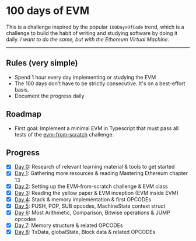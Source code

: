 # 100 days of EVM

This is a challenge inspired by the popular `100DaysOfCode` trend, which is a challenge to build the habit of writing and studying software by doing it daily. _I want to do the same, but with the Ethereum Virtual Machine._

---

## Rules (very simple)

- Spend 1 hour every day implementing or studying the EVM
- The 100 days don't have to be strictly consecutive. It's on a best-effort basis.
- Document the progress daily

## Roadmap

- First goal: Implement a minimal EVM in Typescript that must pass all tests of the [evm-from-scratch](https://github.com/w1nt3r-eth/evm-from-scratch) challenge.

## Progress

- [x] [Day 0](./day00.md): Research of relevant learning material & tools to get started
- [x] [Day 1](./day01.md): Gathering more resources & reading Mastering Ethereum chapter 13
- [x] [Day 2](./day02.md): Setting up the EVM-from-scratch challenge & EVM class
- [x] [Day 3](./day03.md): Reading the yellow paper & EVM inception (EVM inside EVM)
- [x] [Day 4](./day04.md): Stack & memory implementation & first OPCODEs
- [x] [Day 5](./day05.md): PUSH, POP, SUB opcodes, MachineState context struct
- [x] [Day 6](./day06.md): Most Arithmetic, Comparison, Bitwise operations & JUMP opcodes
- [x] [Day 7](./day07.md): Memory structure & related OPCODEs
- [x] [Day 8](./day08.md): TxData, globalState, Block data & related OPCODEs

